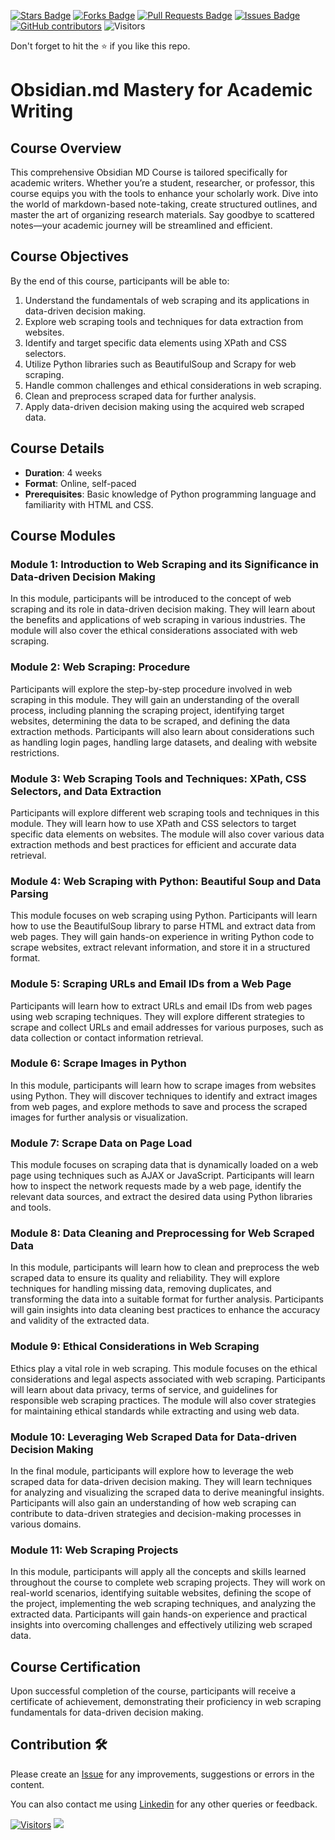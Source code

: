 <a href="https://github.com/drshahizan/courses/stargazers"><img src="https://img.shields.io/github/stars/drshahizan/courses" alt="Stars Badge"/></a>
<a href="https://github.com/drshahizan/courses/network/members"><img src="https://img.shields.io/github/forks/drshahizan/courses" alt="Forks Badge"/></a>
<a href="https://github.com/drshahizan/courses/pulls"><img src="https://img.shields.io/github/issues-pr/drshahizan/courses" alt="Pull Requests Badge"/></a>
<a href="https://github.com/drshahizan/courses/issues"><img src="https://img.shields.io/github/issues/drshahizan/courses" alt="Issues Badge"/></a>
<a href="https://github.com/drshahizan/courses/graphs/contributors"><img alt="GitHub contributors" src="https://img.shields.io/github/contributors/drshahizan/courses?color=2b9348"></a>
![Visitors](https://api.visitorbadge.io/api/visitors?path=https%3A%2F%2Fgithub.com%2Fdrshahizan%2Fcourses&labelColor=%23d9e3f0&countColor=%23697689&style=flat)

Don't forget to hit the :star: if you like this repo.

# Obsidian.md Mastery for Academic Writing

## Course Overview
This comprehensive Obsidian MD Course is tailored specifically for academic writers. Whether you’re a student, researcher, or professor, this course equips you with the tools to enhance your scholarly work. Dive into the world of markdown-based note-taking, create structured outlines, and master the art of organizing research materials. Say goodbye to scattered notes—your academic journey will be streamlined and efficient.
## Course Objectives
By the end of this course, participants will be able to:

1. Understand the fundamentals of web scraping and its applications in data-driven decision making.
2. Explore web scraping tools and techniques for data extraction from websites.
3. Identify and target specific data elements using XPath and CSS selectors.
4. Utilize Python libraries such as BeautifulSoup and Scrapy for web scraping.
5. Handle common challenges and ethical considerations in web scraping.
6. Clean and preprocess scraped data for further analysis.
7. Apply data-driven decision making using the acquired web scraped data.

## Course Details
- **Duration**: 4 weeks
- **Format**: Online, self-paced
- **Prerequisites**: Basic knowledge of Python programming language and familiarity with HTML and CSS.

## Course Modules

### Module 1: Introduction to Web Scraping and its Significance in Data-driven Decision Making
In this module, participants will be introduced to the concept of web scraping and its role in data-driven decision making. They will learn about the benefits and applications of web scraping in various industries. The module will also cover the ethical considerations associated with web scraping.

### Module 2: Web Scraping: Procedure
Participants will explore the step-by-step procedure involved in web scraping in this module. They will gain an understanding of the overall process, including planning the scraping project, identifying target websites, determining the data to be scraped, and defining the data extraction methods. Participants will also learn about considerations such as handling login pages, handling large datasets, and dealing with website restrictions.

### Module 3: Web Scraping Tools and Techniques: XPath, CSS Selectors, and Data Extraction
Participants will explore different web scraping tools and techniques in this module. They will learn how to use XPath and CSS selectors to target specific data elements on websites. The module will also cover various data extraction methods and best practices for efficient and accurate data retrieval.

### Module 4: Web Scraping with Python: Beautiful Soup and Data Parsing
This module focuses on web scraping using Python. Participants will learn how to use the BeautifulSoup library to parse HTML and extract data from web pages. They will gain hands-on experience in writing Python code to scrape websites, extract relevant information, and store it in a structured format.

### Module 5: Scraping URLs and Email IDs from a Web Page
Participants will learn how to extract URLs and email IDs from web pages using web scraping techniques. They will explore different strategies to scrape and collect URLs and email addresses for various purposes, such as data collection or contact information retrieval.

### Module 6: Scrape Images in Python
In this module, participants will learn how to scrape images from websites using Python. They will discover techniques to identify and extract images from web pages, and explore methods to save and process the scraped images for further analysis or visualization.

### Module 7: Scrape Data on Page Load
This module focuses on scraping data that is dynamically loaded on a web page using techniques such as AJAX or JavaScript. Participants will learn how to inspect the network requests made by a web page, identify the relevant data sources, and extract the desired data using Python libraries and tools.

### Module 8: Data Cleaning and Preprocessing for Web Scraped Data
In this module, participants will learn how to clean and preprocess the web scraped data to ensure its quality and reliability. They will explore techniques for handling missing data, removing duplicates, and transforming the data into a suitable format for further analysis. Participants will gain insights into data cleaning best practices to enhance the accuracy and validity of the extracted data.

### Module 9: Ethical Considerations in Web Scraping
Ethics play a vital role in web scraping. This module focuses on the ethical considerations and legal aspects associated with web scraping. Participants will learn about data privacy, terms of service, and guidelines for responsible web scraping practices. The module will also cover strategies for maintaining ethical standards while extracting and using web data.

### Module 10: Leveraging Web Scraped Data for Data-driven Decision Making
In the final module, participants will explore how to leverage the web scraped data for data-driven decision making. They will learn techniques for analyzing and visualizing the scraped data to derive meaningful insights. Participants will also gain an understanding of how web scraping can contribute to data-driven strategies and decision-making processes in various domains.

### Module 11: Web Scraping Projects
In this module, participants will apply all the concepts and skills learned throughout the course to complete web scraping projects. They will work on real-world scenarios, identifying suitable websites, defining the scope of the project, implementing the web scraping techniques, and analyzing the extracted data. Participants will gain hands-on experience and practical insights into overcoming challenges and effectively utilizing web scraped data.

## Course Certification
Upon successful completion of the course, participants will receive a certificate of achievement, demonstrating their proficiency in web scraping fundamentals for data-driven decision making.

## Contribution 🛠️
Please create an [Issue](https://github.com/drshahizan/courses/issues) for any improvements, suggestions or errors in the content.

You can also contact me using [Linkedin](https://www.linkedin.com/in/drshahizan/) for any other queries or feedback.

[![Visitors](https://api.visitorbadge.io/api/visitors?path=https%3A%2F%2Fgithub.com%2Fdrshahizan&labelColor=%23697689&countColor=%23555555&style=plastic)](https://visitorbadge.io/status?path=https%3A%2F%2Fgithub.com%2Fdrshahizan)
![](https://hit.yhype.me/github/profile?user_id=81284918)
